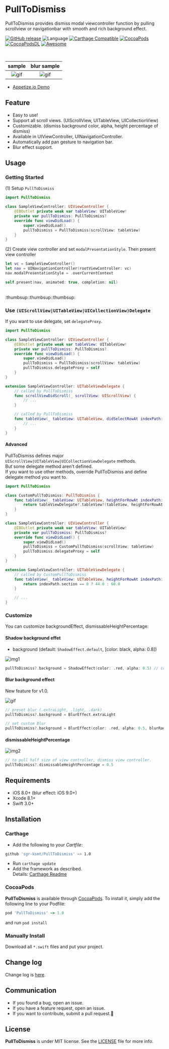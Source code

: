# PullToDismiss
PullToDismiss provides dismiss modal viewcontroller function by pulling scrollview or navigationbar with smooth and rich background effect.  

[![GitHub release](https://img.shields.io/github/release/sgr-ksmt/PullToDismiss.svg)](https://github.com/sgr-ksmt/PullToDismiss/releases)
![Language](https://img.shields.io/badge/language-Swift%203-orange.svg)
[![Carthage Compatible](https://img.shields.io/badge/Carthage-compatible-4BC51D.svg?style=flat)](https://github.com/Carthage/Carthage)
[![CocoaPods](https://img.shields.io/badge/Cocoa%20Pods-✓-4BC51D.svg?style=flat)](https://cocoapods.org/pods/PullToDismiss)
[![CocoaPodsDL](https://img.shields.io/cocoapods/dt/PullToDismiss.svg)]()
[![Awesome](https://cdn.rawgit.com/sindresorhus/awesome/d7305f38d29fed78fa85652e3a63e154dd8e8829/media/badge.svg)](https://github.com/matteocrippa/awesome-swift#ui)  


<br />

|            sample            |            blur sample            |
|:----------------------------:|:---------------------------------:|
| ![gif](Documents/sample.gif) | ![gif](Documents/blur_sample.gif) |


- [Appetize.io Demo](https://appetize.io/app/hett44vca458r9artkbq0awxrc?device=iphone7&scale=75&orientation=portrait&osVersion=10.0)

## Feature
- Easy to use!
- Support all scroll views. (UIScrollView, UITableView, UICollectionView)
- Customizable. (dismiss background color, alpha, height percentage of dismiss)
- Available in UIViewController, UINavigationController.
- Automatically add pan gesture to navigation bar.
- Blur effect support.

## Usage
### Getting Started
(1) Setup `PullToDismiss`

```swift
import PullToDismiss

class SampleViewController: UIViewController {
    @IBOutlet private weak var tableView: UITableView!
    private var pullToDismiss: PullToDismiss?
    override func viewDidLoad() {
        super.viewDidLoad()
        pullToDismiss = PullToDismiss(scrollView: tableView)
    }
}
```

(2) Create view controller and set `modalPresentationStyle`. Then present view controller

```swift
let vc = SampleViewController()
let nav = UINavigationController(rootViewController: vc)
nav.modalPresentationStyle = .overCurrentContext

self.present(nav, animated: true, completion: nil)
```

<br />
:thumbsup::thumbsup::thumbsup:

### Use `(UIScrollView|UITableView|UICollectionView)Delegate`

If you want to use delegate, set `delegateProxy`.

```swift
import PullToDismiss

class SampleViewController: UIViewController {
    @IBOutlet private weak var tableView: UITableView!
    private var pullToDismiss: PullToDismiss?
    override func viewDidLoad() {
        super.viewDidLoad()
        pullToDismiss = PullToDismiss(scrollView: tableView)
        pullToDismiss.delegateProxy = self
    }
}

extension SampleViewController: UITableViewDelegate {
    // called by PullToDismiss
    func scrollViewDidScroll(_ scrollView: UIScrollView) {
        // ...
    }

    // called by PullToDismiss
    func tableView(_ tableView: UITableView, didSelectRowAt indexPath: IndexPath) {
        // ...
    }
}
```

#### Advanced
PullToDismiss defines major `UIScrollView|UITableView|UICollectionViewDelegate` methods.  
But some delegate method aren't defined.  
If you want to use other methods, override PullToDismiss and define delegate method you want to.

```swift
import PullToDismiss

class CustomPullToDismiss: PullToDismiss {
    func tableView(_ tableView: UITableView, heightForRowAt indexPath: IndexPath) -> CGFloat {
        return tableViewDelegate?.tableView?(tableView, heightForRowAt: indexPath) ?? 44.0
    }
}

class SampleViewController: UIViewController {
    @IBOutlet private weak var tableView: UITableView!
    private var pullToDismiss: PullToDismiss?
    override func viewDidLoad() {
        super.viewDidLoad()
        pullToDismiss = CustomPullToDismiss(scrollView: tableView)
        pullToDismiss.delegateProxy = self
    }
}

extension SampleViewController: UITableViewDelegate {
    // called by CustomPullToDismiss
    func tableView(_ tableView: UITableView, heightForRowAt indexPath: IndexPath) -> CGFloat {
        return indexPath.section == 0 ? 44.0 : 60.0
    }

    // ...
}

```

### Customize
You can customize backgroundEffect, dismissableHeightPercentage:

#### Shadow background effet

- background (default: `ShadowEffect.default`, [color: black, alpha: 0.8])

![img1](Documents/img1.png)

```swift
pullToDismiss?.background = ShadowEffect(color: .red, alpha: 0.5) // color: red, alpha: 0.5
```

#### Blur background effect
New feature for v1.0.

![gif](Documents/blur_sample.gif)

```swift
// preset blur (.extraLight, .light, .dark)
pullToDismiss?.background = BlurEffect.extraLight

// set custom Blur
pullToDismiss?.background = BlurEffect(color: .red, alpha: 0.5, blurRadius: 40.0, saturationDeltaFactor: 1.8)
```

#### dismissableHeightPercentage

![img2](Documents/img2.png)


```swift
// to pull half size of view controller, dismiss view controller.
pullToDismiss?.dismissableHeightPercentage = 0.5
```


## Requirements
- iOS 8.0+ (blur effect: iOS 9.0+)
- Xcode 8.1+
- Swift 3.0+

## Installation

### Carthage

- Add the following to your *Cartfile*:

```bash
github 'sgr-ksmt/PullToDismiss' ~> 1.0
```

- Run `carthage update`
- Add the framework as described.
<br> Details: [Carthage Readme](https://github.com/Carthage/Carthage#adding-frameworks-to-an-application)


### CocoaPods

**PullToDismiss** is available through [CocoaPods](http://cocoapods.org). To install
it, simply add the following line to your Podfile:

```ruby
pod 'PullToDismiss' ~> 1.0
```

and run `pod install`

### Manually Install
Download all `*.swift` files and put your project.

## Change log
Change log is [here](https://github.com/sgr-ksmt/PullToDismiss/blob/master/CHANGELOG.md).

## Communication
- If you found a bug, open an issue.
- If you have a feature request, open an issue.
- If you want to contribute, submit a pull request.:muscle:

## License

**PullToDismiss** is under MIT license. See the [LICENSE](LICENSE) file for more info.
